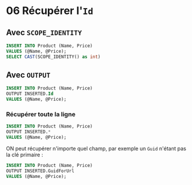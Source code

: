 # 06 Récupérer l'`Id`



## Avec `SCOPE_IDENTITY`

```sql
INSERT INTO Product (Name, Price)
VALUES (@Name, @Price);
SELECT CAST(SCOPE_IDENTITY() as int)
```



## Avec `OUTPUT`

```sql
INSERT INTO Product (Name, Price)
OUTPUT INSERTED.Id
VALUES (@Name, @Price);
```



### Récupérer toute la ligne

```sql
INSERT INTO Product (Name, Price)
OUTPUT INSERTED.*
VALUES (@Name, @Price);
```

ON peut récupérer n'importe quel champ, par exemple un `Guid` n'étant pas la clé primaire :

```sql
INSERT INTO Product (Name, Price)
OUTPUT INSERTED.GuidForUrl
VALUES (@Name, @Price);
```

